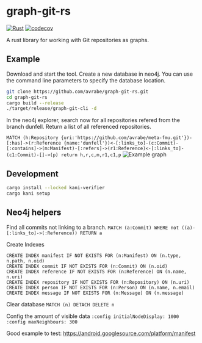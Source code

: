 # graph-git-rs

[![Rust](https://github.com/avrabe/graph-git-rs/actions/workflows/rust.yml/badge.svg)](https://github.com/avrabe/graph-git-rs/actions/workflows/rust.yml)
[![codecov](https://codecov.io/gh/avrabe/graph-git-rs/graph/badge.svg?token=9rYlCv0G2W)](https://codecov.io/gh/avrabe/graph-git-rs)

A rust library for working with Git repositories as graphs.

## Example

Download and start the tool. Create a new database in neo4j. You can use the command line parameters to specify the database location.

```sh
git clone https://github.com/avrabe/graph-git-rs.git
cd graph-git-rs
cargo build --release
./target/release/graph-git-cli -d
``````

In the neo4j explorer, search now for all repositories refered from the branch dunfell.
Return a list of all referenced repositories.

`MATCH (h:Repository {uri:'https://github.com/avrabe/meta-fmu.git'})-[:has]->(r:Reference {name:'dunfell'})<-[:links_to]-(c:Commit)-[:contains]->(m:Manifest)-[:refers]->(r1:Reference)<-[:links_to]-(c1:Commit)-[]->(p) return h,r,c,m,r1,c1,p`
![Example graph](./graph.svg)

## Development

```sh
cargo install --locked kani-verifier
cargo kani setup
```

## Neo4j helpers

Find all commits not linking to a branch.
`MATCH (a:Commit) WHERE not ((a)-[:links_to]->(:Reference)) RETURN a`

Create Indexes

```cypher
CREATE INDEX manifest IF NOT EXISTS FOR (n:Manifest) ON (n.type, n.path, n.oid)
CREATE INDEX commit IF NOT EXISTS FOR (n:Commit) ON (n.oid)
CREATE INDEX reference IF NOT EXISTS FOR (n:Reference) ON (n.name, n.uri)
CREATE INDEX repository IF NOT EXISTS FOR (n:Repository) ON (n.uri)
CREATE INDEX person IF NOT EXISTS FOR (n:Person) ON (n.name, n.email)
CREATE INDEX message IF NOT EXISTS FOR (n:Message) ON (n.message)
```

Clear database
`MATCH (n) DETACH DELETE n`

Config the amount of visible data
`:config initialNodeDisplay: 1000`
`:config maxNeighbours: 300`

Good example to test: <https://android.googlesource.com/platform/manifest>
